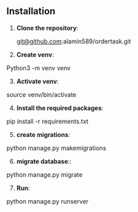 ## Installation

1. **Clone the repository**:
   
   git@github.com:alamin589/ordertask.git

2. **Create venv**:
 
 Python3 -m venv venv
 
3. **Activate venv**:

source venv/bin/activate  

4. **Install the required packages**:

pip install -r requirements.txt

5. **create migrations**: 

python manage.py makemigrations

6. **migrate database**:: 

python manage.py migrate

7. **Run**: 

python manage.py runserver
